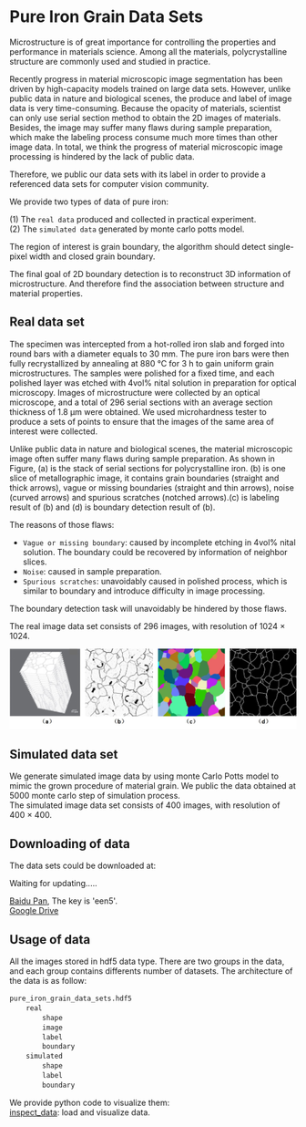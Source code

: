 # Pure Iron Grain Data Sets
Microstructure is of great importance for controlling the properties and performance in materials science. Among all the materials, polycrystalline structure are commonly used and studied in practice.

Recently progress in material microscopic image segmentation has been driven by high-capacity models trained on large data sets. However, unlike public data in nature and biological scenes, the produce and label of image data is very time-consuming. Because the opacity of materials, scientist can only use serial section method to obtain the 2D images of materials. Besides, the image may suffer many flaws during sample preparation, which make the labeling process consume much more times than other image data. In total, we think the progress of material microscopic image processing is hindered by the lack of public data.

Therefore, we public our data sets with its label in order to provide a referenced data sets for computer vision community.

We provide two types of data of pure iron:

(1) The `real data` produced and collected in practical experiment.  
(2) The `simulated data` generated by monte carlo potts model.

The region of interest is grain boundary, the algorithm should detect single-pixel width and closed grain boundary.

The final goal of 2D boundary detection is to reconstruct 3D information of microstructure. And therefore find the association between structure and material properties.  

## Real data set

The specimen was intercepted from a hot-rolled iron slab and forged into round bars with a diameter equals to 30 mm. The pure iron bars were then fully recrystallized by annealing at 880 °C for 3 h to gain uniform grain microstructures. The samples were polished for a fixed time, and each polished layer was etched with 4vol% nital solution in preparation for optical microscopy. Images of microstructure were collected by an optical microscope, and a total of 296 serial sections with an average section thickness of 1.8 μm were obtained. We used microhardness tester to produce a sets of points to ensure that the images of the same area of interest were collected.

Unlike public data in nature and biological scenes, the material microscopic image often suffer many flaws during sample preparation. As shown in Figure, (a) is the stack of serial sections for polycrystalline iron. (b) is one slice of metallographic image, it contains grain boundaries (straight and thick arrows), vague or missing boundaries (straight and thin arrows), noise (curved arrows) and spurious scratches (notched arrows).(c) is labeling result of (b) and (d) is boundary detection result of (b).

The reasons of those flaws:  
* `Vague or missing boundary`: caused by incomplete etching in 4vol% nital solution. The boundary could be recovered by information of neighbor slices.  
* `Noise`: caused in sample preparation.  
* `Spurious scratches`: unavoidably caused in polished process, which is similar to boundary and introduce difficulty in image processing.

The boundary detection task will unavoidably be hindered by those flaws.

The real image data set consists of 296 images, with resolution of 1024 × 1024.

![](./explain_image/polycrystalline_iron.jpg)

## Simulated data set
We generate simulated image data by using monte Carlo Potts model to mimic the grown procedure of material grain.  We public the data obtained at 5000 monte carlo step of simulation process.  
The simulated image data set consists of 400 images, with resolution of 400 × 400.

## Downloading of data
The data sets could be downloaded at:  

Waiting for updating.....

[Baidu Pan](https://pan.baidu.com/s/1qNP4HPhZLsfEY7fDg79hcA), The key is 'een5'.  
[Google Drive](https://drive.google.com/file/d/1G0KekPURcOmVVnelMvkw_FF-75DMkmjo/view?usp=sharing)  

## Usage of data
All the images stored in hdf5 data type. There are two groups in the data, and each group contains differents number of datasets. The architecture of the data is as follow:  
```Python
pure_iron_grain_data_sets.hdf5
    real
        shape
        image
        label
        boundary
    simulated
        shape
        label
        boundary
```

We provide python code to visualize them:  
[inspect_data](https://github.com/Keep-Passion/iron_grain_data_sets/blob/master/inspect_data.py): load and visualize data.
